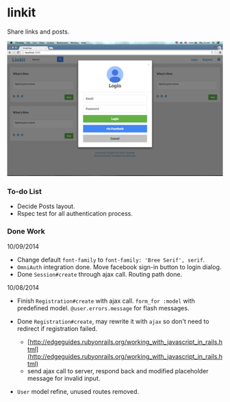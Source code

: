linkit
======

Share links and posts.

![](https://github.com/jamesyang124/linkit/blob/master/Screenshot2014-10-09.png)

### To-do List

- Decide Posts layout.
- Rspec test for all authentication process.

### Done Work

10/09/2014

- Change default `font-family` to `font-family: 'Bree Serif', serif`.
- `OmniAuth` integration done. Move facebook sign-in button to login dialog.
- Done `Session#create` through ajax call. Routing path done.

10/08/2014

- Finish `Registration#create` with ajax call. `form_for :model` with predefined model. `@user.errors.message` for flash messages.

- Done `Registration#create`, may rewrite it with `ajax` so don't need to redirect if registration failed.
  - [http://edgeguides.rubyonrails.org/working_with_javascript_in_rails.html](http://edgeguides.rubyonrails.org/working_with_javascript_in_rails.html)
  - send ajax call to server, respond back and modified placeholder message for invalid input. 

- `User` model refine, unused routes removed.


